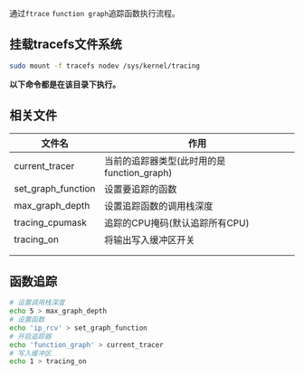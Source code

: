 通过`ftrace`  `function graph`追踪函数执行流程。



## 挂载tracefs文件系统

```bash
sudo mount -f tracefs nodev /sys/kernel/tracing
```

**以下命令都是在该目录下执行。**



## 相关文件

| 文件名             | 作用                                       |
| ------------------ | ------------------------------------------ |
| current_tracer     | 当前的追踪器类型(此时用的是function_graph) |
| set_graph_function | 设置要追踪的函数                           |
| max_graph_depth    | 设置追踪函数的调用栈深度                   |
| tracing_cpumask    | 追踪的CPU掩码(默认追踪所有CPU)             |
| tracing_on         | 将输出写入缓冲区开关                       |
|                    |                                            |
|                    |                                            |



## 函数追踪

```bash
# 设置调用栈深度
echo 5 > max_graph_depth
# 设置函数
echo 'ip_rcv' > set_graph_function
# 开启追踪器
echo 'function_graph' > current_tracer
# 写入缓冲区
echo 1 > tracing_on
```























